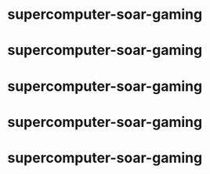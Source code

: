 # supercomputer-soar-gaming
# supercomputer-soar-gaming
# supercomputer-soar-gaming
# supercomputer-soar-gaming
# supercomputer-soar-gaming
